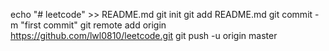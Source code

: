 echo "# leetcode" >> README.md
git init
git add README.md
git commit -m "first commit"
git remote add origin https://github.com/lwl0810/leetcode.git
git push -u origin master
